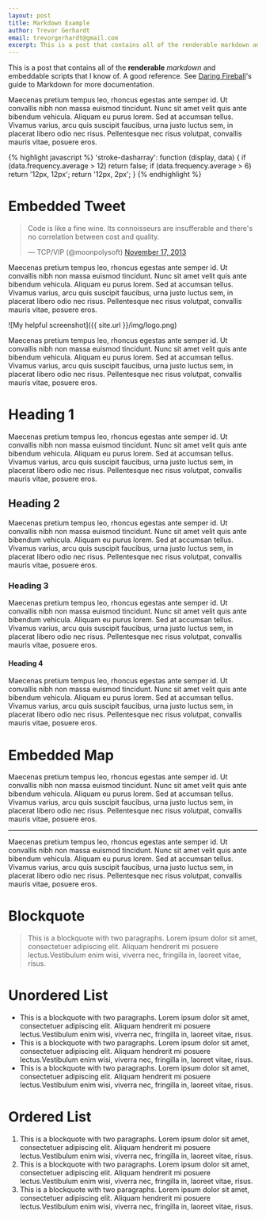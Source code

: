 ```yaml
---
layout: post
title: Markdown Example
author: Trevor Gerhardt
email: trevorgerhardt@gmail.com
excerpt: This is a post that contains all of the renderable markdown and embeddable scripts that I know of. A good reference.
---
```


This is a post that contains all of the **renderable** _markdown_ and embeddable scripts that I know of. A good reference. See [Daring Fireball](http://daringfireball.net/projects/markdown/syntax "Markdown Guid")'s guide to Markdown for more documentation.

<script src="https://gist.github.com/katepdonahue/7530405.js"></script>

Maecenas pretium tempus leo, rhoncus egestas ante semper id. Ut convallis nibh non massa euismod tincidunt. Nunc sit amet velit quis ante bibendum vehicula. Aliquam eu purus lorem. Sed at accumsan tellus. Vivamus varius, arcu quis suscipit faucibus, urna justo luctus sem, in placerat libero odio nec risus. Pellentesque nec risus volutpat, convallis mauris vitae, posuere eros.

{% highlight javascript %}
'stroke-dasharray': function (display, data) {
  if (data.frequency.average > 12) return false;
  if (data.frequency.average > 6) return '12px, 12px';
  return '12px, 2px';
}
{% endhighlight %}

# Embedded Tweet

<blockquote class="twitter-tweet"><p>Code is like a fine wine. Its connoisseurs are insufferable and there&#39;s no correlation between cost and quality.</p>&mdash; TCP/VIP (@moonpolysoft) <a href="https://twitter.com/moonpolysoft/statuses/402107186018390016">November 17, 2013</a></blockquote>
<script async src="//platform.twitter.com/widgets.js" charset="utf-8"></script>

Maecenas pretium tempus leo, rhoncus egestas ante semper id. Ut convallis nibh non massa euismod tincidunt. Nunc sit amet velit quis ante bibendum vehicula. Aliquam eu purus lorem. Sed at accumsan tellus. Vivamus varius, arcu quis suscipit faucibus, urna justo luctus sem, in placerat libero odio nec risus. Pellentesque nec risus volutpat, convallis mauris vitae, posuere eros.

![My helpful screenshot]({{ site.url }}/img/logo.png)

Maecenas pretium tempus leo, rhoncus egestas ante semper id. Ut convallis nibh non massa euismod tincidunt. Nunc sit amet velit quis ante bibendum vehicula. Aliquam eu purus lorem. Sed at accumsan tellus. Vivamus varius, arcu quis suscipit faucibus, urna justo luctus sem, in placerat libero odio nec risus. Pellentesque nec risus volutpat, convallis mauris vitae, posuere eros.

# Heading 1

Maecenas pretium tempus leo, rhoncus egestas ante semper id. Ut convallis nibh non massa euismod tincidunt. Nunc sit amet velit quis ante bibendum vehicula. Aliquam eu purus lorem. Sed at accumsan tellus. Vivamus varius, arcu quis suscipit faucibus, urna justo luctus sem, in placerat libero odio nec risus. Pellentesque nec risus volutpat, convallis mauris vitae, posuere eros.

## Heading 2

Maecenas pretium tempus leo, rhoncus egestas ante semper id. Ut convallis nibh non massa euismod tincidunt. Nunc sit amet velit quis ante bibendum vehicula. Aliquam eu purus lorem. Sed at accumsan tellus. Vivamus varius, arcu quis suscipit faucibus, urna justo luctus sem, in placerat libero odio nec risus. Pellentesque nec risus volutpat, convallis mauris vitae, posuere eros.

### Heading 3

Maecenas pretium tempus leo, rhoncus egestas ante semper id. Ut convallis nibh non massa euismod tincidunt. Nunc sit amet velit quis ante bibendum vehicula. Aliquam eu purus lorem. Sed at accumsan tellus. Vivamus varius, arcu quis suscipit faucibus, urna justo luctus sem, in placerat libero odio nec risus. Pellentesque nec risus volutpat, convallis mauris vitae, posuere eros.

#### Heading 4

Maecenas pretium tempus leo, rhoncus egestas ante semper id. Ut convallis nibh non massa euismod tincidunt. Nunc sit amet velit quis ante bibendum vehicula. Aliquam eu purus lorem. Sed at accumsan tellus. Vivamus varius, arcu quis suscipit faucibus, urna justo luctus sem, in placerat libero odio nec risus. Pellentesque nec risus volutpat, convallis mauris vitae, posuere eros.

# Embedded Map

<div class="mapbox" data-lat="38.905928908455046" data-lon="-77.05111026763916" data-zoom="13"></div>

Maecenas pretium tempus leo, rhoncus egestas ante semper id. Ut convallis nibh non massa euismod tincidunt. Nunc sit amet velit quis ante bibendum vehicula. Aliquam eu purus lorem. Sed at accumsan tellus. Vivamus varius, arcu quis suscipit faucibus, urna justo luctus sem, in placerat libero odio nec risus. Pellentesque nec risus volutpat, convallis mauris vitae, posuere eros.

-----

Maecenas pretium tempus leo, rhoncus egestas ante semper id. Ut convallis nibh non massa euismod tincidunt. Nunc sit amet velit quis ante bibendum vehicula. Aliquam eu purus lorem. Sed at accumsan tellus. Vivamus varius, arcu quis suscipit faucibus, urna justo luctus sem, in placerat libero odio nec risus. Pellentesque nec risus volutpat, convallis mauris vitae, posuere eros.

# Blockquote

> This is a blockquote with two paragraphs. Lorem ipsum dolor sit amet, consectetuer adipiscing elit. Aliquam hendrerit mi posuere lectus.Vestibulum enim wisi, viverra nec, fringilla in, laoreet vitae, risus.

# Unordered List

* This is a blockquote with two paragraphs. Lorem ipsum dolor sit amet, consectetuer adipiscing elit. Aliquam hendrerit mi posuere lectus.Vestibulum enim wisi, viverra nec, fringilla in, laoreet vitae, risus.
* This is a blockquote with two paragraphs. Lorem ipsum dolor sit amet, consectetuer adipiscing elit. Aliquam hendrerit mi posuere lectus.Vestibulum enim wisi, viverra nec, fringilla in, laoreet vitae, risus.
* This is a blockquote with two paragraphs. Lorem ipsum dolor sit amet, consectetuer adipiscing elit. Aliquam hendrerit mi posuere lectus.Vestibulum enim wisi, viverra nec, fringilla in, laoreet vitae, risus.

# Ordered List

1. This is a blockquote with two paragraphs. Lorem ipsum dolor sit amet, consectetuer adipiscing elit. Aliquam hendrerit mi posuere lectus.Vestibulum enim wisi, viverra nec, fringilla in, laoreet vitae, risus.
2. This is a blockquote with two paragraphs. Lorem ipsum dolor sit amet, consectetuer adipiscing elit. Aliquam hendrerit mi posuere lectus.Vestibulum enim wisi, viverra nec, fringilla in, laoreet vitae, risus.
3. This is a blockquote with two paragraphs. Lorem ipsum dolor sit amet, consectetuer adipiscing elit. Aliquam hendrerit mi posuere lectus.Vestibulum enim wisi, viverra nec, fringilla in, laoreet vitae, risus.
